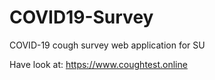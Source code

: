 # COVID19-Survey
COVID-19 cough survey web application for SU

Have look at: https://www.coughtest.online
